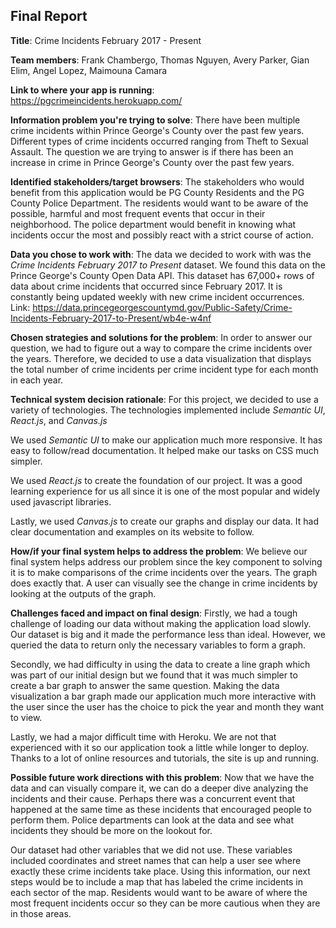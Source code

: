 ## Final Report

**Title**: Crime Incidents February 2017 - Present

**Team members**: Frank Chambergo, Thomas Nguyen, Avery Parker, Gian Elim, Angel Lopez, Maimouna Camara

**Link to where your app is running**: https://pgcrimeincidents.herokuapp.com/

**Information problem you're trying to solve**:
There have been multiple crime incidents within Prince George's County over the past few years. Different types of crime incidents occurred ranging from Theft to Sexual Assault. The question we are trying to answer is if there has been an increase in crime in Prince George's County over the past few years.

**Identified stakeholders/target browsers**:
The stakeholders who would benefit from this application would be PG County Residents and the PG County Police Department. The residents would want to be aware of the possible, harmful and most frequent events that occur in their neighborhood. The police department would benefit in knowing what incidents occur the most and possibly react with a strict course of action.

**Data you chose to work with**:
The data we decided to work with was the *Crime Incidents February 2017 to Present* dataset. We found this data on the Prince George's County Open Data API. This dataset has 67,000+ rows of data about crime incidents that occurred since February 2017. It is constantly being updated weekly with new crime incident occurrences. 
Link: https://data.princegeorgescountymd.gov/Public-Safety/Crime-Incidents-February-2017-to-Present/wb4e-w4nf

**Chosen strategies and solutions for the problem**:
In order to answer our question, we had to figure out a way to compare the crime incidents over the years. Therefore, we decided to use a data visualization that displays the total number of crime incidents per crime incident type for each month in each year.

**Technical system decision rationale**:
For this project, we decided to use a variety of technologies. The technologies implemented include *Semantic UI*, *React.js*, and *Canvas.js*

We used *Semantic UI* to make our application much more responsive. It has easy to follow/read documentation. It helped make our tasks on CSS much simpler.

We used *React.js* to create the foundation of our project. It was a good learning experience for us all since it is one of the most popular and widely used javascript libraries.

Lastly, we used *Canvas.js* to create our graphs and display our data. It had clear documentation and examples on its website to follow.

**How/if your final system helps to address the problem**:
We believe our final system helps address our problem since the key component to solving it is to make comparisons of the crime incidents over the years. The graph does exactly that. A user can visually see the change in crime incidents by looking at the outputs of the graph.

**Challenges faced and impact on final design**:
Firstly, we had a tough challenge of loading our data without making the application load slowly. Our dataset is big  and it made the performance less than ideal. However, we queried the data to return only the necessary variables to form a graph.

Secondly, we had difficulty in using the data to create a line graph which was part of our initial design but we found that it was much simpler to create a bar graph to answer the same question. Making the data visualization a bar graph made our application much more interactive with the user since the user has the choice to pick the year and month they want to view.

Lastly, we had a major difficult time with Heroku. We are not that experienced with it so our application took a little while longer to deploy. Thanks to a lot of online resources and tutorials, the site is up and running.

**Possible future work directions with this problem**:
Now that we have the data and can visually compare it, we can do a deeper dive analyzing the incidents and their cause. Perhaps there was a concurrent event that happened at the same time as these incidents that encouraged people to perform them. Police departments can look at the data and see what incidents they should be more on the lookout for.

Our dataset had other variables that we did not use. These variables included coordinates and street names that can help a user see where exactly these crime incidents take place. Using this information, our next steps would be to include a map that has labeled the crime incidents in each sector of the map. Residents would want to be aware of where the most frequent incidents occur so they can be more cautious when they are in those areas. 
